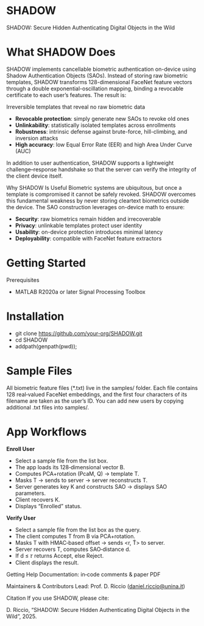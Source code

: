 # SHADOW
SHADOW: Secure Hidden Authenticating Digital Objects in the Wild

# What SHADOW Does
SHADOW implements cancellable biometric authentication on-device using Shadow Authentication Objects (SAOs). Instead of storing raw biometric templates, SHADOW transforms 128-dimensional FaceNet feature vectors through a double exponential-oscillation mapping, binding a revocable certificate to each user’s features. The result is:

Irreversible templates that reveal no raw biometric data
- **Revocable protection**:  simply generate new SAOs to revoke old ones
- **Unlinkability**: statistically isolated templates across enrollments
- **Robustness**: intrinsic defense against brute-force, hill-climbing, and inversion attacks
- **High accuracy**: low Equal Error Rate (EER) and high Area Under Curve (AUC)

In addition to user authentication, SHADOW supports a lightweight challenge–response handshake so that the server can verify the integrity of the client device itself.

Why SHADOW Is Useful
Biometric systems are ubiquitous, but once a template is compromised it cannot be safely revoked. SHADOW overcomes this fundamental weakness by never storing cleartext biometrics outside the device. The SAO construction leverages on-device math to ensure:

- **Security**: raw biometrics remain hidden and irrecoverable
- **Privacy**: unlinkable templates protect user identity
- **Usability**: on-device protection introduces minimal latency
- **Deployability**: compatible with FaceNet feature extractors

# Getting Started
Prerequisites

- MATLAB R2020a or later Signal Processing Toolbox

# Installation

- git clone https://github.com/your-org/SHADOW.git
- cd SHADOW
- addpath(genpath(pwd));

# Sample Files
All biometric feature files (*.txt) live in the samples/ folder. Each file contains 128 real‐valued FaceNet embeddings, and the first four characters of its filename are taken as the user’s ID. You can add new users by copying additional .txt files into samples/.

# App Workflows

**Enroll User**

- Select a sample file from the list box.
- The app loads its 128‐dimensional vector B.
- Computes PCA+rotation (PcaM, Q) → template T.
- Masks T → sends to server → server reconstructs T.
- Server generates key K and constructs SAO → displays SAO parameters.
- Client recovers K.
- Displays “Enrolled” status.

**Verify User**

- Select a sample file from the list box as the query.
- The client computes T from B via PCA+rotation.
- Masks T with HMAC‐based offset → sends <r, T̃> to server.
- Server recovers T, computes SAO‐distance d.
- If d ≤ 𝜏 returns Accept, else Reject.
- Client displays the result.


Getting Help
Documentation: in‐code comments & paper PDF

Maintainers & Contributors
Lead: Prof. D. Riccio (daniel.riccio@unina.it)

Citation
If you use SHADOW, please cite:

D. Riccio, “SHADOW: Secure Hidden Authenticating Digital Objects in the Wild”, 2025.
